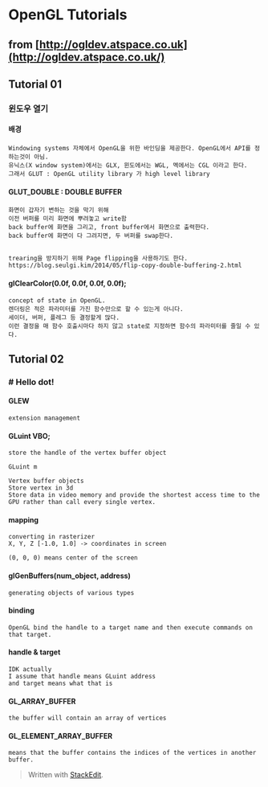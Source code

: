 # OpenGL Tutorials

## from  [http://ogldev.atspace.co.uk](http://ogldev.atspace.co.uk/)

## Tutorial 01

### 윈도우 열기

#### 배경
```
Windowing systems 자체에서 OpenGL을 위한 바인딩을 제공한다. OpenGL에서 API를 정하는것이 아님.
유닉스(X window system)에서는 GLX, 윈도에서는 WGL, 멕에서는 CGL 이라고 한다.
그래서 GLUT : OpenGL utility library 가 high level library 
```

#### GLUT_DOUBLE : DOUBLE BUFFER

```
화면이 갑자기 변하는 것을 막기 위해
이전 버퍼를 미리 화면에 뿌려놓고 write함
back buffer에 화면을 그리고, front buffer에서 화면으로 출력한다.
back buffer에 화면이 다 그려지면, 두 버퍼를 swap한다.


trearing을 방지하기 위해 Page flipping을 사용하기도 한다.
https://blog.seulgi.kim/2014/05/flip-copy-double-buffering-2.html
```

#### glClearColor(0.0f, 0.0f, 0.0f, 0.0f);

```
concept of state in OpenGL.
렌더링은 적은 파라미터를 가진 함수만으로 할 수 있는게 아니다.
세이더, 버퍼, 플레그 등 결정할게 많다. 
이런 결정을 매 함수 호출시마다 하지 않고 state로 지정하면 함수의 파라미터를 줄일 수 있다.
```
## Tutorial 02
### # Hello dot!

#### GLEW
```
extension management
```

#### GLuint VBO;
```
store the handle of the vertex buffer object

GLuint m

Vertex buffer objects
Store vertex in 3d
Store data in video memory and provide the shortest access time to the GPU rather than call every single vertex.
```
 #### mapping
 ```
converting in rasterizer
X, Y, Z [-1.0, 1.0] -> coordinates in screen

(0, 0, 0) means center of the screen
```

#### glGenBuffers(num_object, address)
```
generating objects of various types
```
#### binding
```
OpenGL bind the handle to a target name and then execute commands on that target.
```

#### handle & target
```
IDK actually
I assume that handle means GLuint address
and target means what that is
```

#### GL_ARRAY_BUFFER
```
the buffer will contain an array of vertices
```

#### GL_ELEMENT_ARRAY_BUFFER 
```
means that the buffer contains the indices of the vertices in another buffer.
```




> Written with [StackEdit](https://stackedit.io/).
<!--stackedit_data:
eyJoaXN0b3J5IjpbLTEyMjAwMDE0MSw4MjExOTE3NTcsNjE0Mj
M4NDIsMTUxODQ1MTMwOCwxOTEwNDI2NzUyLC03MzYwODM0NDgs
LTEyNTkxOTIyOTQsODU0MjA2MzEyLDE1NzkzNTAxMzgsOTc4OD
gyNjg4LC0xNzMwMzc0NjY0LC04NTg5MTQ2LDIxMTc5ODEyNTEs
LTIwNTc1MzA4NzEsLTY3NTY5OTEsMjY3ODI4NjddfQ==
-->